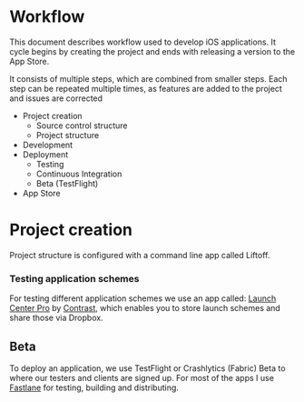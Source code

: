 Workflow
========

This document describes workflow used to develop iOS applications. It cycle begins by creating the project and ends with releasing a version to the App Store.

It consists of multiple steps, which are combined from smaller steps. Each step can be repeated multiple times, as features are added to the project and issues are corrected

- Project creation
  - Source control structure
  - Project structure
- Development
- Deployment
  - Testing
  - Continuous Integration
  - Beta (TestFlight)
- App Store

# Project creation

Project structure is configured with a command line app called Liftoff.

### Testing application schemes

For testing different application schemes we use an app called: [Launch Center Pro](http://contrast.co/launch-center-pro/) by [Contrast](http://contrast.co), which enables you to store launch schemes and share those via Dropbox.

## Beta

To deploy an application, we use TestFlight or Crashlytics (Fabric) Beta to where our testers and clients are signed up.
For most of the apps I use [Fastlane](https://fastlane.tools) for testing, building and distributing.
